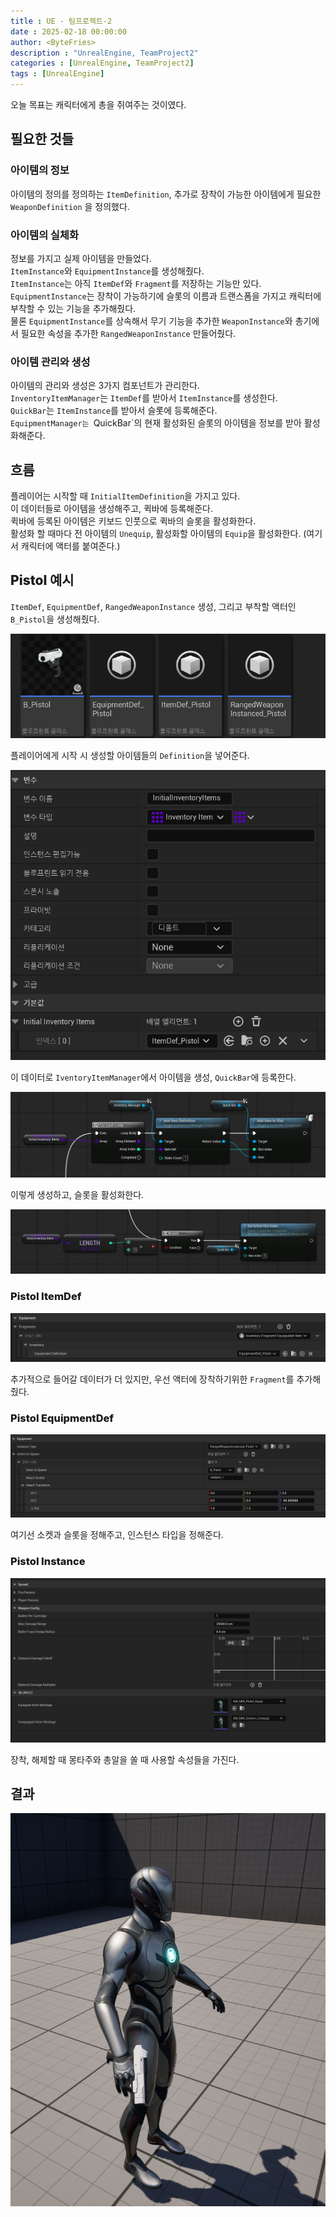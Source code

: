 ```yaml
---
title : UE - 팀프로젝트-2
date : 2025-02-18 00:00:00
author: <ByteFries>
description : "UnrealEngine, TeamProject2"
categories : [UnrealEngine, TeamProject2]
tags : [UnrealEngine]
---
```


오늘 목표는 캐릭터에게 총을 쥐여주는 것이였다.

## <span style = "font-weight: 800;">필요한 것들</span>

### <span style = "font-weight: 800;">아이템의 정보</span>
아이템의 정의를 정의하는 `ItemDefinition`, 추가로 장착이 가능한 아이템에게 필요한 `WeaponDefinition` 을 정의했다.  

### <span style = "font-weight: 800;">아이템의 실체화</span>
정보를 가지고 실제 아이템을 만들었다.  
`ItemInstance`와 `EquipmentInstance`를 생성해줬다.  
`ItemInstance`는 아직 `ItemDef`와 `Fragment`를 저장하는 기능만 있다.  
`EquipmentInstance`는 장착이 가능하기에 슬롯의 이름과 트랜스폼을 가지고 캐릭터에 부착할 수 있는 기능을 추가해줬다.  
물론 `EquipmentInstance`를 상속해서 무기 기능을 추가한 `WeaponInstance`와 총기에서 필요한 속성을 추가한 `RangedWeaponInstance` 만들어줬다.  

### <span style = "font-weight: 800;">아이템 관리와 생성</span>
아이템의 관리와 생성은 3가지 컴포넌트가 관리한다.  
`InventoryItemManager`는 `ItemDef`를 받아서 `ItemInstance`를 생성한다.  
`QuickBar`는 `ItemInstance`를 받아서 슬롯에 등록해준다.  
`EquipmentManager는 `QuickBar`의 현재 활성화된 슬롯의 아이템을 정보를 받아 활성화해준다.  

## <span style = "font-weight: 800;">흐름</span>
플레이어는 시작할 때  `InitialItemDefinition`을 가지고 있다.  
이 데이터들로 아이템을 생성해주고, 퀵바에 등록해준다.  
퀵바에 등록된 아이템은 키보드 인풋으로 퀵바의 슬롯을 활성화한다.  
활성화 할 때마다 전 아이템의 `Unequip`, 활성화할 아이템의 `Equip`을 활성화한다. (여기서 캐릭터에 액터를 붙여준다.)  

## <span style = "font-weight: 800;">Pistol 예시</span>
`ItemDef`, `EquipmentDef`, `RangedWeaponInstance` 생성, 그리고 부착할 액터인 `B_Pistol`을 생성해줬다.

![](/assets/image/2025-02-19/pistol.png)

플레이어에게 시작 시 생성할 아이템들의 `Definition`을 넣어준다.  

![](/assets/image/2025-02-19/invenitem.png)

이 데이터로 `IventoryItemManager`에서 아이템을 생성, `QuickBar`에 등록한다.  

![](/assets/image/2025-02-19/addItemToQuickBar.png)

이렇게 생성하고, 슬롯을 활성화한다.  

![](/assets/image/2025-02-19/activeQuickBar.png)

### <span style = "font-weight: 800;">Pistol ItemDef</span>
![](/assets/image/2025-02-19/itemDef.png)

추가적으로 들어갈 데이터가 더 있지만, 우선 액터에 장착하기위한 `Fragment`를 추가해줬다.  

### <span style = "font-weight: 800;">Pistol EquipmentDef</span>
![](/assets/image/2025-02-19/equipDef.png)

여기선 소켓과 슬롯을 정해주고, 인스턴스 타입을 정해준다.  

### <span style = "font-weight: 800;">Pistol Instance</span>
![](/assets/image/2025-02-19/rangeWeaponInstance.png)

장착, 해제할 때 몽타주와 총알을 쏠 때 사용할 속성들을 가진다.  

## <span style = "font-weight: 800;">결과</span>
![](/assets/image/2025-02-19/result1.png)
